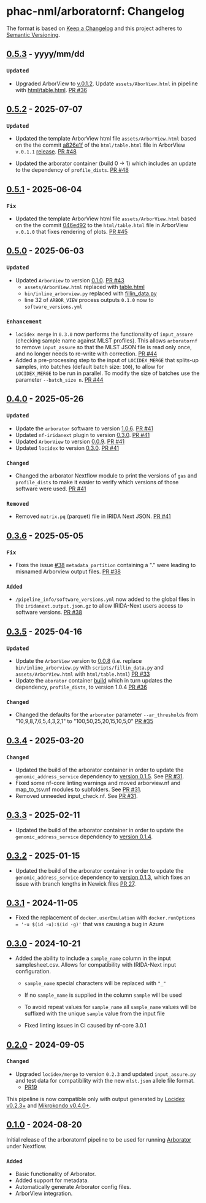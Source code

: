 # phac-nml/arboratornf: Changelog

The format is based on [Keep a Changelog](https://keepachangelog.com/en/1.0.0/)
and this project adheres to [Semantic Versioning](https://semver.org/spec/v2.0.0.html).

## [0.5.3] - yyyy/mm/dd

### `Updated`

- Upgraded ArborView to [v.0.1.2](https://github.com/phac-nml/ArborView/releases/tag/v0.1.2). Update `assets/AborView.html` in pipeline with [html/table.html](https://github.com/phac-nml/ArborView/blob/v0.1.2/html/table.html). [PR #36]()

## [0.5.2] - 2025-07-07

### `Updated`

- Updated the template ArborView html file `assets/ArborView.html` based on the the commit [a826e1f](https://github.com/phac-nml/ArborView/commit/a826e1f142eec2a6d599a10874f74318530546a2) of the `html/table.html` file in ArborView `v.0.1.1` [release](https://github.com/phac-nml/ArborView/releases/tag/v0.1.1). [PR #48](https://github.com/phac-nml/arboratornf/pull/48)

- Updated the arborator container (build 0 -> 1) which includes an update to the dependency of `profile_dists`. [PR #48](https://github.com/phac-nml/arboratornf/pull/48)

## [0.5.1] - 2025-06-04

### `Fix`

- Updated the template ArborView html file `assets/ArborView.html` based on the the commit [046ed92](https://github.com/phac-nml/ArborView/commit/046ed92021fe37016d771c6dc69fdbe8e204a70f) to the `html/table.html` file in ArborView `v.0.1.0` that fixes rendering of plots. [PR #45](https://github.com/phac-nml/arboratornf/pull/45)

## [0.5.0] - 2025-06-03

### `Updated`

- Updated `ArborView` to version [0.1.0](https://github.com/phac-nml/ArborView/releases/tag/v0.1.0). [PR #43](https://github.com/phac-nml/arboratornf/pull/43)
  - `assets/ArborView.html` replaced with [table.html](https://github.com/phac-nml/ArborView/blob/v0.1.0/html/table.html)
  - `bin/inline_arborview.py` replaced with [fillin_data.py](https://github.com/phac-nml/ArborView/blob/v0.1.0/scripts/fillin_data.py)
  - line 32 of `ARBOR_VIEW` process outputs `0.1.0` now to `software_versions.yml`

### `Enhancement`

- `locidex merge` in `0.3.0` now performs the functionality of `input_assure` (checking sample name against MLST profiles). This allows `arboratornf` to remove `input_assure` so that the MLST JSON file is read only once, and no longer needs to re-write with correction. [PR #44](https://github.com/phac-nml/arboratornf/pull/44)
- Added a pre-processing step to the input of `LOCIDEX_MERGE` that splits-up samples, into batches (default batch size: `100`), to allow for `LOCIDEX_MERGE` to be run in parallel. To modify the size of batches use the parameter `--batch_size n`. [PR #44](https://github.com/phac-nml/arboratornf/pull/44)

## [0.4.0] - 2025-05-26

### `Updated`

- Update the `arborator` software to version [1.0.6](https://github.com/phac-nml/arborator/releases/tag/1.0.6). [PR #41](https://github.com/phac-nml/arboratornf/pull/41)
- Updated `nf-iridanext` plugin to version [0.3.0](https://github.com/phac-nml/nf-iridanext/releases/tag/0.3.0). [PR #41](https://github.com/phac-nml/arboratornf/pull/41)
- Updated `ArborView` to version [0.0.9](https://github.com/phac-nml/ArborView/releases/tag/v0.0.9). [PR #41](https://github.com/phac-nml/arboratornf/pull/41)
- Updated `locidex` to version [0.3.0](https://github.com/phac-nml/locidex/releases/tag/v0.3.0). [PR #41](https://github.com/phac-nml/arboratornf/pull/41)

### `Changed`

- Changed the arborator Nextflow module to print the versions of `gas` and `profile_dists` to make it easier to verify which versions of those software were used. [PR #41](https://github.com/phac-nml/arboratornf/pull/41)

### `Removed`

- Removed `matrix.pq` (parquet) file in IRIDA Next JSON. [PR #41](https://github.com/phac-nml/arboratornf/pull/41)

## [0.3.6] - 2025-05-05

### `Fix`

- Fixes the issue [#38](https://github.com/phac-nml/arboratornf/issues/38) `metadata_partition` containing a "." were leading to misnamed Arborview output files. [PR #38](https://github.com/phac-nml/arboratornf/pull/38)

### `Added`

- `/pipeline_info/software_versions.yml` now added to the global files in the `iridanext.output.json.gz` to allow IRIDA-Next users access to software versions. [PR #38](https://github.com/phac-nml/arboratornf/pull/38)

## [0.3.5] - 2025-04-16

### `Updated`

- Update the `ArborView` version to [0.0.8](https://github.com/phac-nml/ArborView/releases/tag/v0.0.8) (i.e. replace `bin/inline_arborview.py` with `scripts/fillin_data.py` and `assets/ArborView.html` with `html/table.html`) [PR #33](https://github.com/phac-nml/arboratornf/pull/33)
- Update the `aborator` container [build](https://github.com/bioconda/bioconda-recipes/pull/55278) which in turn updates the dependency, `profile_dists`, to version 1.0.4 [PR #36](https://github.com/phac-nml/arboratornf/pull/36)

### `Changed`

- Changed the defaults for the `arborator` parameter `--ar_thresholds` from "10,9,8,7,6,5,4,3,2,1" to "100,50,25,20,15,10,5,0" [PR #35](https://github.com/phac-nml/arboratornf/pull/35)

## [0.3.4] - 2025-03-20

### `Changed`

- Updated the build of the arborator container in order to update the `genomic_address_service` dependency to [version 0.1.5](https://github.com/phac-nml/genomic_address_service/releases/tag/0.1.5). See [PR #31](https://github.com/phac-nml/arboratornf/pull/31).
- Fixed some nf-core linting warnings and moved arborview.nf and map_to_tsv.nf modules to subfolders. See [PR #31](https://github.com/phac-nml/arboratornf/pull/31).
- Removed unneeded input_check.nf. See [PR #31](https://github.com/phac-nml/arboratornf/pull/31).

## [0.3.3] - 2025-02-11

- Updated the build of the arborator container in order to update the `genomic_address_service` dependency to [version 0.1.4](https://github.com/phac-nml/genomic_address_service/releases/tag/0.1.4).

## [0.3.2] - 2025-01-15

- Updated the build of the arborator container in order to update the `genomic_address_service` dependency to [version 0.1.3](https://github.com/phac-nml/genomic_address_service/releases/tag/0.1.3), which fixes an issue with branch lengths in Newick files [PR 27](https://github.com/phac-nml/arboratornf/pull/27).

## [0.3.1] - 2024-11-05

- Fixed the replacement of `docker.userEmulation` with `docker.runOptions      = '-u $(id -u):$(id -g)'` that was causing a bug in Azure

## [0.3.0] - 2024-10-21

- Added the ability to include a `sample_name` column in the input samplesheet.csv. Allows for compatibility with IRIDA-Next input configuration.
  - `sample_name` special characters will be replaced with `"_"`
  - If no `sample_name` is supplied in the column `sample` will be used
  - To avoid repeat values for `sample_name` all `sample_name` values will be suffixed with the unique `sample` value from the input file

  - Fixed linting issues in CI caused by nf-core 3.0.1

## [0.2.0] - 2024-09-05

### `Changed`

- Upgraded `locidex/merge` to version `0.2.3` and updated `input_assure.py` and test data for compatibility with the new `mlst.json` allele file format.
  - [PR19](https://github.com/phac-nml/arboratornf/pull/19)

This pipeline is now compatible only with output generated by [Locidex v0.2.3+](https://github.com/phac-nml/locidex) and [Mikrokondo v0.4.0+](https://github.com/phac-nml/mikrokondo/releases/tag/v0.4.0).

## [0.1.0] - 2024-08-20

Initial release of the arboratornf pipeline to be used for running [Arborator](https://github.com/phac-nml/arborator) under Nextflow.

### `Added`

- Basic functionality of Arborator.
- Added support for metadata.
- Automatically generate Arborator config files.
- ArborView integration.

[0.1.0]: https://github.com/phac-nml/arboratornf/releases/tag/0.1.0
[0.2.0]: https://github.com/phac-nml/arboratornf/releases/tag/0.2.0
[0.3.0]: https://github.com/phac-nml/arboratornf/releases/tag/0.3.0
[0.3.1]: https://github.com/phac-nml/arboratornf/releases/tag/0.3.1
[0.3.2]: https://github.com/phac-nml/arboratornf/releases/tag/0.3.2
[0.3.3]: https://github.com/phac-nml/arboratornf/releases/tag/0.3.3
[0.3.4]: https://github.com/phac-nml/arboratornf/releases/tag/0.3.4
[0.3.5]: https://github.com/phac-nml/arboratornf/releases/tag/0.3.5
[0.3.6]: https://github.com/phac-nml/arboratornf/releases/tag/0.3.6
[0.4.0]: https://github.com/phac-nml/arboratornf/releases/tag/0.4.0
[0.5.0]: https://github.com/phac-nml/arboratornf/releases/tag/0.5.0
[0.5.1]: https://github.com/phac-nml/arboratornf/releases/tag/0.5.1
[0.5.2]: https://github.com/phac-nml/arboratornf/releases/tag/0.5.2
[0.5.3]: https://github.com/phac-nml/arboratornf/releases/tag/0.5.3
